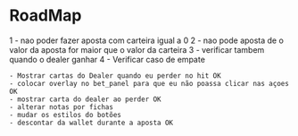 # RoadMap

1 - nao poder fazer aposta com carteira igual  a 0
2 - nao pode aposta de o valor da aposta for maior que o valor da carteira
3 - verificar tambem quando o dealer ganhar
4 - Verificar caso de empate


    - Mostrar cartas do Dealer quando eu perder no hit OK
    - colocar overlay no bet_panel para que eu não poassa clicar nas açoes OK
    - mostrar carta do dealer ao perder OK
    - alterar notas por fichas 
    - mudar os estilos do botões
    - descontar da wallet durante a aposta OK 
